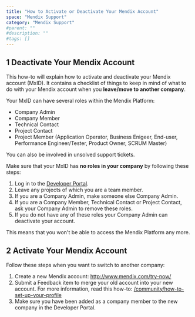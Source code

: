 ```yaml
---
title: "How to Activate or Deactivate Your Mendix Account"
space: "Mendix Support"
category: "Mendix Support"
#parent: ""
#description: ""
#tags: []
---
```


## 1 Deactivate Your Mendix Account

This how-to will explain how to activate and deactivate your Mendix account (MxID). It contains a checklist of things to keep in mind of what to do with your Mendix account when you **leave/move to another company**.

Your MxID can have several roles within the Mendix Platform:

*   Company Admin
*   Company Member
*   Technical Contact
*   Project Contact
*   Project Member (Application Operator, Business Enigeer, End-user, Performance Engineer/Tester, Product Owner, SCRUM Master)

You can also be involved in unsolved support tickets.

Make sure that your MxID has **no roles in your company** by following these steps:
1. Log in to the [Developer Portal](https://sprintr.home.mendix.com).
2. Leave any projects of which you are a team member.
3. If you are a Company Admin, make someone else Company Admin.
4. If you are a Company Member, Technical Contact or Project Contact, ask your Company Admin to remove these roles.
5. If you do not have any of these roles your Company Admin can deactivate your account.

This means that you won't be able to access the Mendix Platform any more.

## 2 Activate Your Mendix Account

Follow these steps when you want to switch to another company:

1. Create a new Mendix account: http://www.mendix.com/try-now/
2. Submit a Feedback item to merge your old account into your new account. For more information, read this how-to: [/community/how-to-set-up-your-profile](/community/how-to-set-up-your-profile)
3. Make sure you have been added as a company member to the new company in the Developer Portal.
